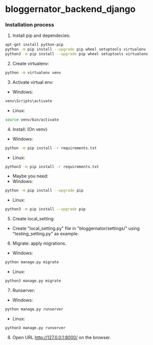 # bloggernator_backend_django

### Installation process

1. Install pip and dependecies:
```bash
apt-get install python-pip
python -m pip install --upgrade pip wheel setuptools virtualenv
python3 -m pip install --upgrade pip wheel setuptools virtualenv
```

2. Create virtualenv:
```bash
python -m virtualenv venv
```

3. Activate virtual env:
* Windows:
```bash
venv\Scripts\activate
```
* Linux:
```bash
source venv/bin/activate
```

4. Install: (On venv)
* Windows:
```bash
python -m pip install -r requirements.txt
```
* Linux:
```bash
python3 -m pip install -r requirements.txt
```

* Maybe you need:
* Windows:
```bash
python -m pip install --upgrade pip
```
* Linux:
```bash
python3 -m pip install --upgrade pip
```

5. Create local_setting:
* Create "local_setting.py" file in "bloggernator/settings/" using "testing_setting.py" as example.

6. Migrate: apply migrations.
* Windows:
```bash
python manage.py migrate
```
* Linux:
```bash
python3 manage.py migrate
```

7. Runserver:
* Windows:
```bash
python manage.py runserver
```
* Linux:
```bash
python3 manage.py runserver
```

8. Open URL http://127.0.0.1:8000/ on the browser.


